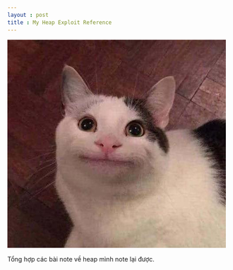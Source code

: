 ```yaml
---
layout : post 
title : My Heap Exploit Reference  
--- 
```


![](/img/meo12.jpg)  

Tổng hợp các bài note về heap mình note lại được.  

